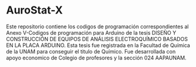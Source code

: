 # AuroStat-X
Este repositorio contiene los codigos de programación correspondientes al Anexo V-Codigos de programación para Arduino de la tesis DISEÑO Y CONSTRUCCIÓN DE EQUIPOS DE ANÁLISIS ELECTROQUÍMICO BASADOS EN LA PLACA ARDUINO. 
Esta tesis fue registrada en la Facultad de Química de la UNAM para conseguir el titulo de Químico. 
Fue desarrollada con apoyo economico de Colegio de profesores y la sección 024 AAPAUNAM. 
